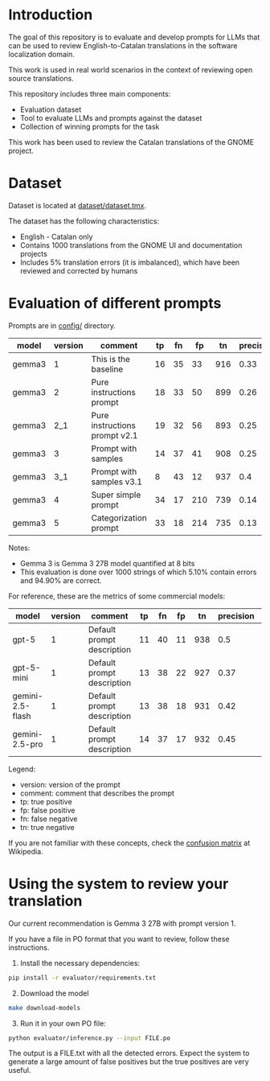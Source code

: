 # Introduction

The goal of this repository is to evaluate and develop prompts for LLMs that can be used to review English-to-Catalan translations in the software localization domain.

This work is used in real world scenarios in the context of reviewing open source translations.

This repository includes three main components:

- Evaluation dataset
- Tool to evaluate LLMs and prompts against the dataset
- Collection of winning prompts for the task

This work has been used to review the Catalan translations of the GNOME project.

# Dataset

Dataset is located at [dataset/dataset.tmx](dataset/dataset.tmx).

The dataset has the following characteristics:
- English - Catalan only
- Contains 1000 translations from the GNOME UI and documentation projects
- Includes 5% translation errors (it is imbalanced), which have been reviewed and corrected by humans

# Evaluation of different prompts

Prompts are in [config/](config/) directory.

| model | version | comment | tp | fn | fp | tn | precision | recall | f1 | time |
| --- | --- | --- | --- | --- | --- | --- | --- | --- | --- | --- |
| gemma3 | 1 | This is the baseline | 16 | 35 | 33 | 916 | 0.33 | 0.31 | 0.32 | 3476 |
| gemma3 | 2 | Pure instructions prompt | 18 | 33 | 50 | 899 | 0.26 | 0.35 | 0.3 | 3732 |
| gemma3 | 2_1 | Pure instructions prompt v2.1 | 19 | 32 | 56 | 893 | 0.25 | 0.37 | 0.3 | 3701 |
| gemma3 | 3 | Prompt with samples | 14 | 37 | 41 | 908 | 0.25 | 0.27 | 0.26 | 4156 |
| gemma3 | 3_1 | Prompt with samples v3.1 | 8 | 43 | 12 | 937 | 0.4 | 0.16 | 0.23 | 3100 |
| gemma3 | 4 | Super simple prompt | 34 | 17 | 210 | 739 | 0.14 | 0.67 | 0.23 | 8995 |
| gemma3 | 5 | Categorization prompt | 33 | 18 | 214 | 735 | 0.13 | 0.65 | 0.22 | 5974 |

Notes:
- Gemma 3 is Gemma 3 27B model quantified at 8 bits
- This evaluation is done over 1000 strings of which 5.10% contain errors and 94.90% are correct.


For reference, these are the metrics of some commercial models:

| model | version | comment | tp | fn | fp | tn | precision | recall | f1 | time |
| --- | --- | --- | --- | --- | --- | --- | --- | --- | --- | --- |
| gpt-5 | 1 | Default prompt description | 11 | 40 | 11 | 938 | 0.5 | 0.22 | 0.3 | 5424 |
| gpt-5-mini | 1 | Default prompt description | 13 | 38 | 22 | 927 | 0.37 | 0.25 | 0.3 | 10528 |
| gemini-2.5-flash | 1 | Default prompt description | 13 | 38 | 18 | 931 | 0.42 | 0.25 | 0.32 | 5573 |
| gemini-2.5-pro | 1 | Default prompt description | 14 | 37 | 17 | 932 | 0.45 | 0.27 | 0.34 | 11902 |

Legend:
- version: version of the prompt
- comment: comment that describes the prompt
- tp: true positive
- fp: false positive
- fn: false negative
- tn: true negative

If you are not familiar with these concepts, check the [confusion matrix](https://en.wikipedia.org/wiki/Confusion_matrix) at Wikipedia.

# Using the system to review your translation

Our current recommendation is Gemma 3 27B with prompt version 1.

If you have a file in PO format that you want to review, follow these instructions.

1. Install the necessary dependencies:

```sh
pip install -r evaluator/requirements.txt
```

2. Download the model
```sh
make download-models
```

3. Run it in your own PO file:

```sh
python evaluator/inference.py --input FILE.po
```

The output is a FILE.txt with all the detected errors.
Expect the system to generate a large amount of false positives but the true positives are very useful.


